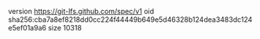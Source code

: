 version https://git-lfs.github.com/spec/v1
oid sha256:cba7a8ef8218dd0cc224f44449b649e5d46328b124dea3483dc124e5ef01a9a6
size 10318
